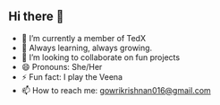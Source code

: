 ## Hi there 👋

- 🔭 I’m currently a member of TedX
- 🌱 Always learning, always growing.
- 👯 I’m looking to collaborate on fun projects
- 😄 Pronouns: She/Her
- ⚡ Fun fact: I play the Veena
- 📫 How to reach me: gowrikrishnan016@gmail.com
